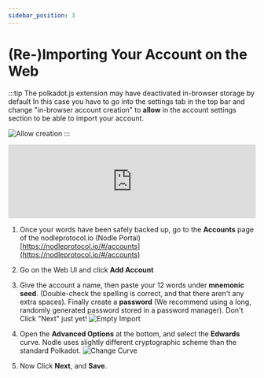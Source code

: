 ```yaml
---
sidebar_position: 3
---
```


# (Re-)Importing Your Account on the Web

:::tip The polkadot.js extension may have deactivated in-browser storage by default
In this case you have to go into the settings tab in the top bar and change "in-browser account creation" to **allow** in the account settings section to be able to import your account. 

![Allow creation](/img/docs/nodle-cash/allow-inbrowser-storage.png)
:::

<iframe width="100%" src="https://www.youtube.com/embed/zDOoSizhjmQ" frameBorder="0" allowFullScreen></iframe>

1. Once your words have been safely backed up, go to the **Accounts** page of the nodleprotocol.io (Nodle Portal) [https://nodleprotocol.io/#/accounts](https://nodleprotocol.io/#/accounts)
2. Go on the Web UI and click **Add Account**
3. Give the account a name,  then paste your 12 words under **mnemonic seed**. (Double-check the spelling is correct, and that there aren't any extra spaces). Finally create a **password** (We recommend using a long, randomly generated password stored in a password manager). Don't Click "Next" just yet!
   ![Empty Import](/img/docs/nodle-cash/empty-import.png)
4.  Open the **Advanced Options** at the bottom, and select the **Edwards** curve. Nodle uses slightly different cryptographic scheme than the standard Polkadot.
   ![Change Curve](/img/docs/nodle-cash/change-curve.png)

5. Now Click **Next**, and **Save**.
